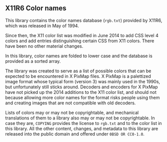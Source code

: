 ## X11R6 Color names

This library contains the color names database (`rgb.txt`) provided by X11R6,
which was released in May of 1994.

Since then, the X11 color list was modified in June 2014 to add CSS level 4
colors and add entries distinguishing certain CSS from X11 colors. There have
been no other material changes.

In this library, color names are folded to lower case and the database is
provided as a sorted array.

The library was created to serve as a list of possible colors that can be
expected to be encountered in X PixMap files. X PixMap is a palettized image
format whose typical form (version 3) was mainly used in the 1990s, but
unfortunately still sticks around. Decoders and encoders for X PixMap have not
picked up the 2014 additions to the X11 color list, and should not because
allowing more color names for the format risks people using them and creating
images that are not compatible with old decoders.

Lists of colors may or may not be copyrightable, and mechanical translations of
them to a library also may or may not be copyrightable. In case they are,
`COPYING` provides the license to `rgb.txt` and to the color list in this
library. All the other content, changes, and metadata to this library are
released into the public domain and offered under `0BSD OR CC0-1.0`.
